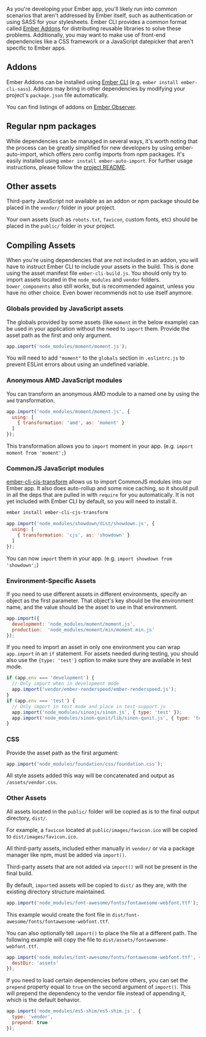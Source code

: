 As you're developing your Ember app, you'll likely run into common scenarios that aren't addressed by Ember itself,
such as authentication or using SASS for your stylesheets.
Ember CLI provides a common format called [Ember Addons](#toc_addons) for distributing reusable libraries
to solve these problems.
Additionally, you may want to make use of front-end dependencies like a CSS framework
or a JavaScript datepicker that aren't specific to Ember apps.

## Addons

Ember Addons can be installed using [Ember CLI](http://ember-cli.com/extending/#developing-addons-and-blueprints)
(e.g. `ember install ember-cli-sass`).
Addons may bring in other dependencies by modifying your project's `package.json` file automatically.

You can find listings of addons on [Ember Observer](http://emberobserver.com).

## Regular npm packages

While dependencies can be managed in several ways, 
it's worth noting that the process can be greatly simplified for new developers by using ember-auto-import, 
which offers zero config imports from npm packages. 
It's easily installed using `ember install ember-auto-import`. 
For further usage instructions, please follow the [project README](https://github.com/ef4/ember-auto-import).

## Other assets

Third-party JavaScript not available as an addon or npm package should be placed in the `vendor/` folder in your project.

Your own assets (such as `robots.txt`, `favicon`, custom fonts, etc) should be placed in the `public/` folder in your project.

## Compiling Assets

When you're using dependencies that are not included in an addon,
you will have to instruct Ember CLI to include your assets in the build.
This is done using the asset manifest file `ember-cli-build.js`.
You should only try to import assets located in the `node_modules` and `vendor` folders. `bower_components` also still
works, but is recommended against, unless you have no other choice. Even bower recommends not to use itself anymore.

### Globals provided by JavaScript assets

The globals provided by some assets (like `moment` in the below example) can be used in your application
without the need to `import` them.
Provide the asset path as the first and only argument.

```javascript {data-filename=ember-cli-build.js}
app.import('node_modules/moment/moment.js');
```

You will need to add `"moment"` to the `globals` section in `.eslintrc.js` to prevent ESLint errors
about using an undefined variable.

### Anonymous AMD JavaScript modules

You can transform an anonymous AMD module to a named one by using the `amd` transformation.

```javascript {data-filename=ember-cli-build.js}
app.import('node_modules/moment/moment.js', {
  using: [
    { transformation: 'amd', as: 'moment' }
  ]
});
```

This transformation allows you to `import` moment in your app. (e.g. `import moment from 'moment';`)

### CommonJS JavaScript modules

[ember-cli-cjs-transform](https://github.com/rwjblue/ember-cli-cjs-transform) allows us to import CommonJS modules into
our Ember app. It also does auto-rollup and some nice caching, so it should pull in all the deps that are pulled in
with `require` for you automatically. It is not yet included with Ember CLI by default, so you will need to install it.

```bash
ember install ember-cli-cjs-transform
```

```javascript {data-filename=ember-cli-build.js}
app.import('node_modules/showdown/dist/showdown.js', {
  using: [
    { transformation: 'cjs', as: 'showdown' }
  ]
});
```

You can now `import` them in your app. (e.g. `import showdown from 'showdown';`)

### Environment-Specific Assets

If you need to use different assets in different environments, specify an object as the first parameter.
That object's key should be the environment name, and the value should be the asset to use in that environment.

```javascript {data-filename=ember-cli-build.js}
app.import({
  development: 'node_modules/moment/moment.js',
  production:  'node_modules/moment/min/moment.min.js'
});
```

If you need to import an asset in only one environment you can wrap `app.import` in an `if` statement.
For assets needed during testing, you should also use the `{type: 'test'}` option to make sure they
are available in test mode.

```javascript {data-filename=ember-cli-build.js}
if (app.env === 'development') {
  // Only import when in development mode
  app.import('vendor/ember-renderspeed/ember-renderspeed.js');
}
if (app.env === 'test') {
  // Only import in test mode and place in test-support.js
  app.import('node_modules/sinonjs/sinon.js', { type: 'test' });
  app.import('node_modules/sinon-qunit/lib/sinon-qunit.js', { type: 'test' });
}
```

### CSS

Provide the asset path as the first argument:

```javascript {data-filename=ember-cli-build.js}
app.import('node_modules/foundation/css/foundation.css');
```

All style assets added this way will be concatenated and output as `/assets/vendor.css`.

### Other Assets

All assets located in the `public/` folder will be copied as is to the final output directory, `dist/`.

For example, a `favicon` located at `public/images/favicon.ico` will be copied to `dist/images/favicon.ico`.

All third-party assets, included either manually in `vendor/` or via a package manager like npm, must be added via `import()`.

Third-party assets that are not added via `import()` will not be present in the final build.

By default, `import`ed assets will be copied to `dist/` as they are, with the existing directory structure maintained.

```javascript {data-filename=ember-cli-build.js}
app.import('node_modules/font-awesome/fonts/fontawesome-webfont.ttf');
```

This example would create the font file in `dist/font-awesome/fonts/fontawesome-webfont.ttf`.

You can also optionally tell `import()` to place the file at a different path.
The following example will copy the file to `dist/assets/fontawesome-webfont.ttf`.

```javascript {data-filename=ember-cli-build.js}
app.import('node_modules/font-awesome/fonts/fontawesome-webfont.ttf', {
  destDir: 'assets'
});
```

If you need to load certain dependencies before others,
you can set the `prepend` property equal to `true` on the second argument of `import()`.
This will prepend the dependency to the vendor file instead of appending it, which is the default behavior.

```javascript {data-filename=ember-cli-build.js}
app.import('node_modules/es5-shim/es5-shim.js', {
  type: 'vendor',
  prepend: true
});
```

<!-- eof - needed for pages that end in a code block  -->
